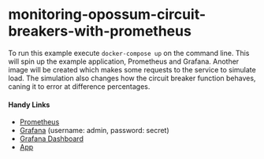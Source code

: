 # monitoring-opossum-circuit-breakers-with-prometheus

To run this example execute `docker-compose up` on the command line.
This will spin up the example application, Prometheus and Grafana.
Another image will be created which makes some requests to the service to simulate load.
The simulation also changes how the circuit breaker function behaves, caning it to error at difference percentages.

#### Handy Links

- [Prometheus](http://localhost:9090)
- [Grafana](http://localhost:3002/) (username: admin, password: secret)
- [Grafana Dashboard](http://localhost:3002/d/aiyWzpsWz/circuit-breakers)
- [App](http://localhost:3000/)